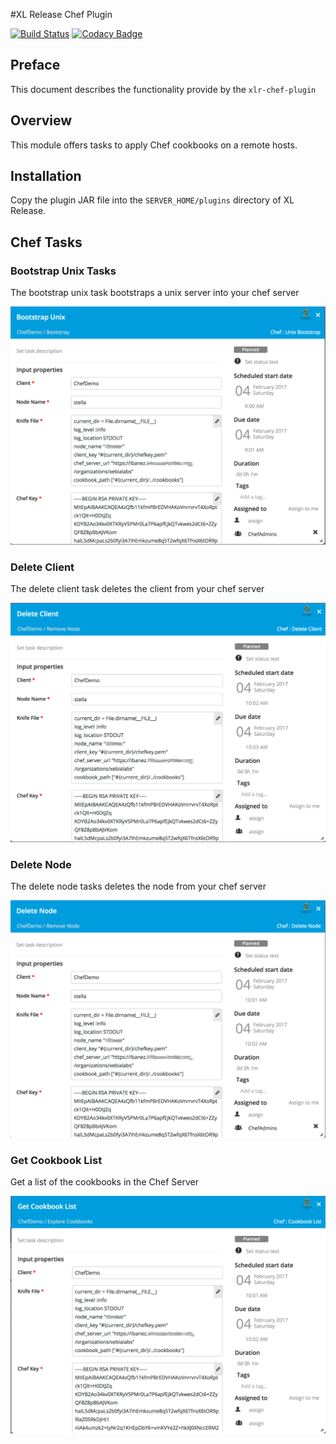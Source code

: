 #XL Release Chef Plugin

[![Build Status](https://travis-ci.org/xebialabs-community/xlr-chef-plugin.svg?branch=master)](https://travis-ci.org/xebialabs-community/xlr-chef-plugin)
[![Codacy Badge](https://api.codacy.com/project/badge/Grade/09848434df324f96afd8517e05f4b0c1)](https://www.codacy.com/app/zvercodebender/xlr-chef-plugin?utm_source=github.com&amp;utm_medium=referral&amp;utm_content=xebialabs-community/xlr-chef-plugin&amp;utm_campaign=Badge_Grade)

## Preface
This document describes the functionality provide by the `xlr-chef-plugin`

## Overview
This module offers tasks to apply Chef cookbooks on a remote hosts.

## Installation
Copy the plugin JAR file into the `SERVER_HOME/plugins` directory of XL Release.


## Chef Tasks

### Bootstrap Unix Tasks
The bootstrap unix task bootstraps a unix server into your chef server

![ChefBootstrapUnix](images/ChefBootstrapUnix.png)

### Delete Client
The delete client task deletes the client from your chef server

![ChefDeleteClient](images/ChefDeleteClient.png)

### Delete Node
The delete node tasks deletes the node from your chef server

![ChefDeleteNode](images/ChefDeleteNode.png)

### Get Cookbook List
Get a list of the cookbooks in the Chef Server

![ChefCookbookList](images/ChefCookbookList.png)
